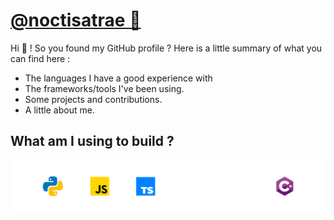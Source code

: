 # [@noctisatrae 👺](https://twitter.com/@noctisatrae)
Hi 👋 ! So you found my GitHub profile ? Here is a little summary of what you can find here :
- The languages I have a good experience with
- The frameworks/tools I've been using.
- Some projects and contributions.
- A little about me.

## What am I using to build ?
![Tools](./Languages.svg)
